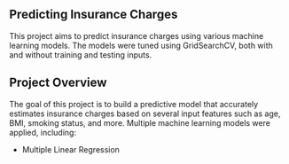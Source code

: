 ## Predicting Insurance Charges
This project aims to predict insurance charges using various machine learning models. The models were tuned using GridSearchCV, both with and without training and testing inputs.

## Project Overview
The goal of this project is to build a predictive model that accurately estimates insurance charges based on several input features such as age, BMI, smoking status, and more. Multiple machine learning models were applied, including:
- Multiple Linear Regression
